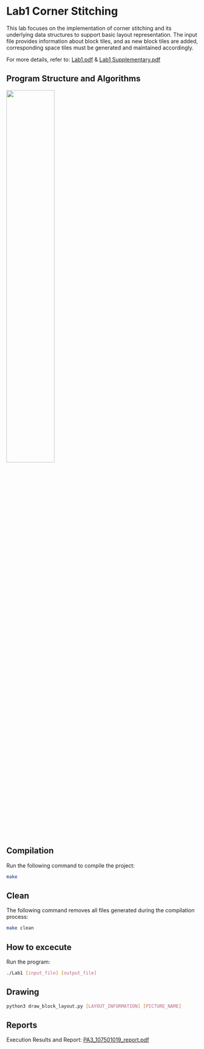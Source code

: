 # Lab1 Corner Stitching
This lab focuses on the implementation of corner stitching and its underlying data structures to support basic layout representation. The input file provides information about block tiles, and as new block tiles are added, corresponding space tiles must be generated and maintained accordingly. 
  
For more details, refer to: [Lab1.pdf](Lab1.pdf) & [Lab1 Supplementary.pdf](https://github.com/TzuHsiang417/Physical-Design-Automation/blob/main/Corner%20Stitching/Lab1%20Supplementary.pdf)

## Program Structure and Algorithms
<img src="" width="50%">

## Compilation
Run the following command to compile the project:
```sh
make
```

## Clean
The following command removes all files generated during the compilation process:
```sh
make clean
```

## How to excecute
Run the program: 
```sh
./Lab1 [input_file] [output_file]
```

## Drawing
```sh
python3 draw_block_layout.py [LAYOUT_INFORMATION] [PICTURE_NAME]
```

## Reports
Execution Results and Report: 
[PA3_107501019_report.pdf](PA3_107501019_report.pdf)
